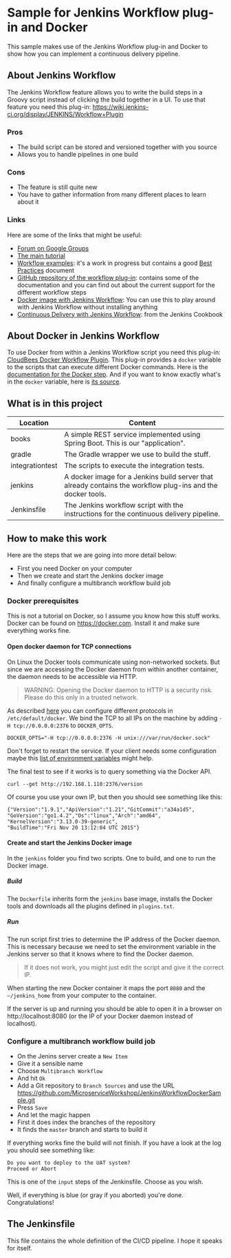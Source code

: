 # Sample for Jenkins Workflow plug-in and Docker

This sample makes use of the Jenkins Workflow plug-in and Docker to show how you can implement a continuous delivery pipeline.

## About Jenkins Workflow

The Jenkins Workflow feature allows you to write the build steps in a Groovy script instead of clicking the build together in a UI. To use that feature you need this plug-in:
https://wiki.jenkins-ci.org/display/JENKINS/Workflow+Plugin

### Pros
* The build script can be stored and versioned together with you source
* Allows you to handle pipelines in one build

### Cons
* The feature is still quite new
* You have to gather information from many different places to learn about it

### Links
Here are some of the links that might be useful:

* [Forum on Google Groups](https://groups.google.com/forum/#!topicsearchin/jenkinsci-users/workflow)
* [The main tutorial](https://github.com/jenkinsci/workflow-plugin/blob/master/TUTORIAL.md)
* [Workflow examples](https://github.com/jenkinsci/workflow-examples): it's a work in progress but contains a good [Best Practices](https://github.com/jenkinsci/workflow-examples/blob/master/docs/BEST_PRACTICES.md) document
* [GitHub repository of the workflow plug-in](https://github.com/jenkinsci/workflow-plugin): contains some of the documentation and you can find out about the current support for the different workflow steps
* [Docker image with Jenkins Workflow](https://github.com/jenkinsci/workflow-plugin/blob/master/demo/README.md): You can use this to play around with Jenkins Workflow without installing anything
* [Continuous Delivery with Jenkins Workflow](http://documentation.cloudbees.com/docs/cookbook/_continuous_delivery_with_jenkins_workflow.html): from the Jenkins Cookbook

## About Docker in Jenkins Workflow

To use Docker from within a Jenkins Workflow script you need this plug-in:
[CloudBees Docker Workflow Plugin](https://wiki.jenkins-ci.org/display/JENKINS/CloudBees+Docker+Workflow+Plugin).
This plug-in provides a `docker` variable to the scripts that can execute different Docker commands. Here is the [documentation for the Docker step](http://documentation.cloudbees.com/docs/cje-user-guide/docker-workflow.html). And if you want to know exactly what's in the `docker` variable, here is [its source](https://github.com/jenkinsci/docker-workflow-plugin/blob/master/src/main/resources/org/jenkinsci/plugins/docker/workflow/Docker.groovy).

## What is in this project

|Location        |Content|
|----------------|-------|
|books           | A simple REST service implemented using Spring Boot. This is our "application".|
|gradle          | The Gradle wrapper we use to build the stuff.|
|integrationtest | The scripts to execute the integration tests.|
|jenkins         | A docker image for a Jenkins build server that already contains the workflow plug-ins and the docker tools.|
|Jenkinsfile     | The Jenkins workflow script with the instructions for the continuous delivery pipeline. |

## How to make this work

Here are the steps that we are going into more detail below:

* First you need Docker on your computer
* Then we create and start the Jenkins docker image
* And finally configure a multibranch workflow build job

### Docker prerequisites

This is not a tutorial on Docker, so I assume you know how this stuff works.
Docker can be found on https://docker.com. Install it and make sure everything works fine.

#### Open docker daemon for TCP connections
On Linux the Docker tools communicate using non-networked sockets. But since we are accessing the Docker daemon from within another container, the daemon needs to be accessible via HTTP.

> WARNING: Opening the Docker daemon to HTTP is a security risk. Please do this only in a trusted network.

As described [here](https://docs.docker.com/engine/articles/configuring/#configuring-docker) you can configure different protocols in `/etc/default/docker`. We bind the TCP to all IPs on the machine by adding `-H tcp://0.0.0.0:2376` to `DOCKER_OPTS`.

    DOCKER_OPTS="-H tcp://0.0.0.0:2376 -H unix:///var/run/docker.sock"

Don't forget to restart the service. If your client needs some configuration maybe this [list of environment variables](https://docs.docker.com/engine/reference/commandline/cli/#environment-variables) might help.

The final test to see if it works is to query something via the Docker API.

    curl --get http://192.168.1.110:2376/version

Of course you use your own IP, but then you should see something like this:

    {"Version":"1.9.1","ApiVersion":"1.21","GitCommit":"a34a1d5",
    "GoVersion":"go1.4.2","Os":"linux","Arch":"amd64",
    "KernelVersion":"3.13.0-39-generic",
    "BuildTime":"Fri Nov 20 13:12:04 UTC 2015"}

#### Create and start the Jenkins Docker image

In the `jenkins` folder you find two scripts. One to build, and one to run the Docker image.

##### Build

The `Dockerfile` inherits form the `jenkins` base image, installs the Docker tools and downloads all the plugins defined in `plugins.txt`.

##### Run

The run script first tries to determine the IP address of the Docker daemon. This is necessary because we need to set the environment variable in the Jenkins server so that it knows where to find the Docker daemon.

> If it does not work, you might just edit the script and give it the correct IP.

When starting the new Docker container it maps the port `8080` and the `~/jenkins_home` from your computer to the container.

If the server is up and running you should be able to open it in a browser on http://localhost:8080 (or the IP of your Docker daemon instead of localhost).


### Configure a multibranch workflow build job

* On the Jenins server create a `New Item`
* Give it a sensible name
* Choose `Multibranch Workflow`
* And hit `Ok`
* Add a Git repository to `Branch Sources` and use the URL https://github.com/MicroserviceWorkshop/JenkinsWorkflowDockerSample.git
* Press `Save`
* And let the magic happen
 * First it does index the branches of the repository
 * It finds the `master` branch and starts to build it

If everything works fine the build will not finish. If you have a look at the log you should see something like:

    Do you want to deploy to the UAT system?
    Proceed or Abort

This is one of the `input` steps of the Jenkinsfile. Choose as you wish.

Well, if everything is blue (or gray if you aborted) you're done. Congratulations!

## The Jenkinsfile

This file contains the whole definition of the CI/CD pipeline. I hope it speaks for itself.

